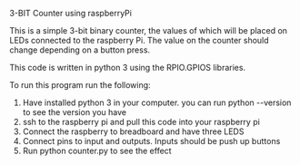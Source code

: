 3-BIT Counter using raspberryPi

This is a simple 3-bit binary counter, the values of which will be placed
on LEDs connected to the raspberry Pi. The value on the counter should change depending on a button
press. 

This code is written in python 3 using the RPIO.GPIOS libraries.

To run this program run the following:

1. Have installed python 3 in your computer. you can run python --version to see the version you have
2. ssh to the raspberry pi and pull this code into your raspberry pi
3. Connect the raspberry to breadboard and have three LEDS
4. Connect pins to input and outputs. Inputs should be push up buttons
5. Run python counter.py to see the effect



